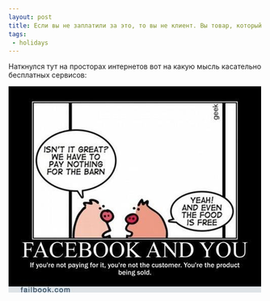 ```yaml
---
layout: post
title: Если вы не заплатили за это, то вы не клиент. Вы товар, который продают...
tags:
 - holidays
---
```


Наткнулся тут на просторах интернетов вот на какую мысль касательно бесплатных сервисов:

![no money no honey](/media/images/your-the-product.jpg)
